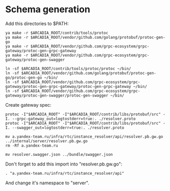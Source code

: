 # Schema generation

Add this directories to $PATH:

    ya make -r $ARCADIA_ROOT/contrib/tools/protoc
    ya make -r $ARCADIA_ROOT/vendor/github.com/golang/protobuf/protoc-gen-go
    ya make -r $ARCADIA_ROOT/vendor/github.com/grpc-ecosystem/grpc-gateway/protoc-gen-grpc-gateway
    ya make -r $ARCADIA_ROOT/vendor/github.com/grpc-ecosystem/grpc-gateway/protoc-gen-swagger

    ln -sf $ARCADIA_ROOT/contrib/tools/protoc/protoc ~/bin/
    ln -sf $ARCADIA_ROOT/vendor/github.com/golang/protobuf/protoc-gen-go/protoc-gen-go ~/bin/
    ln -sf $ARCADIA_ROOT/vendor/github.com/grpc-ecosystem/grpc-gateway/protoc-gen-grpc-gateway/protoc-gen-grpc-gateway ~/bin/
    ln -sf $ARCADIA_ROOT/vendor/github.com/grpc-ecosystem/grpc-gateway/protoc-gen-swagger/protoc-gen-swagger ~/bin/

Create gateway spec:

    protoc -I"$ARCADIA_ROOT" -I"$ARCADIA_ROOT/contrib/libs/protobuf/src" -I. --grpc-gateway_out=logtostderr=true:. ./resolver.proto
    protoc -I"$ARCADIA_ROOT" -I"$ARCADIA_ROOT/contrib/libs/protobuf/src" -I. --swagger_out=logtostderr=true:. ./resolver.proto

    mv a.yandex-team.ru/infra/rtc/instance_resolver/api/resolver.pb.gw.go ../internal/server/resolver.pb.gw.go
    rm -Rf a.yandex-team.ru

    mv resolver.swagger.json ../bundle/swagger.json

Don't forget to add this import into "resolver.pb.gw.go":

    . "a.yandex-team.ru/infra/rtc/instance_resolver/api"

And change it's namespace to "server".
